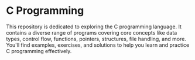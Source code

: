 # C Programming
 This repository is dedicated to exploring the C programming language. It contains a diverse range of programs covering core concepts like data types, control flow, functions, pointers, structures, file handling, and more. You'll find examples, exercises, and solutions to help you learn and practice C programming effectively.
